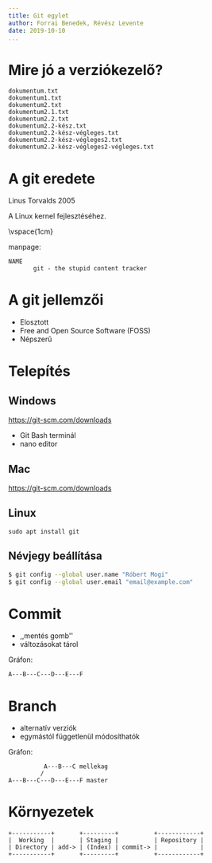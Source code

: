 ```yaml
---
title: Git egylet
author: Forrai Benedek, Révész Levente
date: 2019-10-10
...
```



# Mire jó a verziókezelő?

```
dokumentum.txt
dokumentum1.txt
dokumentum2.txt
dokumentum2.1.txt
dokumentum2.2.txt
dokumentum2.2-kész.txt
dokumentum2.2-kész-végleges.txt
dokumentum2.2-kész-végleges2.txt
dokumentum2.2-kész-végleges2-végleges.txt
```


# A git eredete

Linus Torvalds 2005

A Linux kernel fejlesztéséhez.

\vspace{1cm}

manpage:  
```
NAME
       git - the stupid content tracker
```


# A git jellemzői

- Elosztott
- Free and Open Source Software (FOSS)
- Népszerű


# Telepítés

## Windows
https://git-scm.com/downloads

  - Git Bash terminál
  - nano editor

## Mac
https://git-scm.com/downloads

## Linux
`sudo apt install git`

## Névjegy beállítása

```bash
$ git config --global user.name "Róbert Mogi"
$ git config --global user.email "email@example.com"
```


# Commit

- ,,mentés gomb''
- változásokat tárol

Gráfon:
```
A---B---C---D---E---F
```


# Branch

- alternatív verziók
- egymástól függetlenül módosíthatók

Gráfon:
```
          A---B---C mellekag
         /
A---B---C---D---E---F master
```

# Környezetek

```
+-----------+       +---------+          +------------+
|  Working  |       | Staging |          | Repository |
| Directory | add-> | (Index) | commit-> |            |
+-----------+       +---------+          +------------+
```